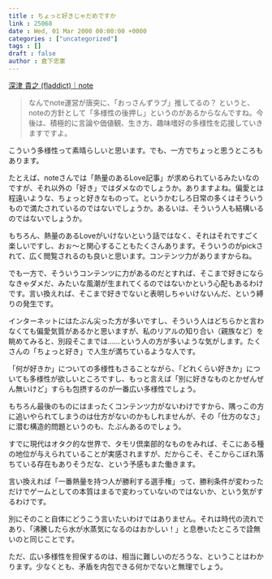 ```yaml
---
title : ちょっと好きじゃだめですか
link : 25068
date : Wed, 01 Mar 2000 00:00:00 +0000
categories : ["uncategorized"]
tags : []
draft : false
author : 倉下忠憲
---
```


<a href="https://note.mu/fladdict/n/ndfdaaac68271">深津 貴之 (fladdict)｜note</a>

<blockquote>
なんでnote運営が唐突に、「おっさんずラブ」推してるの？ というと、noteの方針として「多様性の後押し」というのがあるからなんですね。今後は、積極的に言論や価値観、生き方、趣味嗜好の多様性を応援していきますですよ。
</blockquote>

こういう多様性って素晴らしいと思います。でも、一方でちょっと思うところもあります。

たとえば、noteさんでは「熱量のあるLove記事」が求められているみたいなのですが、それ以外の「好き」ではダメなのでしょうか。ありますよね。偏愛とは程遠いような、ちょっと好きなものって。というかむしろ日常の多くはそういうもので満たされているのではないでしょうか。あるいは、そういう人も結構いるのではないでしょうか。

もちろん、熱量のあるLoveがいけないという話ではなく、それはそれですごく楽しいですし、おぉ〜と関心することもたくさんあります。そういうのがpickされて、広く閲覧されるのも良いと思います。コンテンツ力がありますからね。

でも一方で、そういうコンテンツに力があるのだとすれば、そこまで好きにならなきゃダメだ、みたいな風潮が生まれてくるのではないかという心配もあるわけです。言い換えれば、そこまで好きでないと表明しちゃいけないんだ、という縛りの発生です。

インターネットにはたぶん尖った方が多いですし、そういう人はどちらかと言わなくても偏愛気質があるかと思いますが、私のリアルの知り合い（親族など）を眺めてみると、別段そこまでは……という人の方が多いような気がします。たくさんの「ちょっと好き」で人生が満ちているような人です。

「何が好きか」についての多様性もさることながら、「どれくらい好きか」についても多様性が欲しいところですし、もっと言えば「別に好きなものとかぜんぜん無いけど」すらも包摂するのが一番広い多様性でしょう。

もちろん最後のものにはまったくコンテンツ力がないわけですから、隅っこの方に追いやられてしまうのは仕方がないのかもしれませんが、その「仕方のなさ」に潜む構造的問題というのも、たぶんあるのでしょう。

すでに現代はオタク的な世界で、タモリ倶楽部的なものをみれば、そこにある種の地位が与えられていることが実感されますが、だからこそ、そこからこぼれ落ちている存在もありそうだな、という予感もまた働きます。

言い換えれば「一番熱量を持つ人が勝利する選手権」って、勝利条件が変わっただけでゲームとしての本質はまるで変わっていないのではないか、という気がするわけです。

別にそのこと自体にどうこう言いたいわけではありません。それは時代の流れであり、「沸騰したら水が水蒸気になるのはおかしい！」と息巻いたところで詮無いのと同じことです。

ただ、広い多様性を担保するのは、相当に難しいのだろうな、ということはわかります。少なくとも、矛盾を内包できる何かでないと無理でしょう。